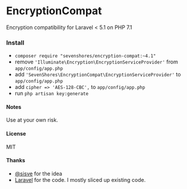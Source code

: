 # EncryptionCompat

Encryption compatibility for Laravel < 5.1 on PHP 7.1

### Install

- `composer require "sevenshores/encryption-compat:~4.1"`
- remove `'Illuminate\Encryption\EncryptionServiceProvider'` from `app/config/app.php`
- add `'SevenShores\EncryptionCompat\EncryptionServiceProvider'` to `app/config/app.php`
- add `cipher => 'AES-128-CBC',` to `app/config/app.php`
- run `php artisan key:generate`

#### Notes

Use at your own risk.

#### License

MIT

#### Thanks

- [@sisve](https://github.com/sisve) for the idea
- [Laravel](https://github.com/laravel/laravel) for the code. I mostly sliced up existing code.
